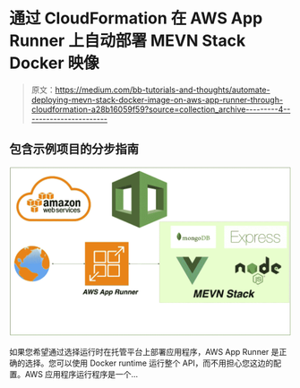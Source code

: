 # 通过 CloudFormation 在 AWS App Runner 上自动部署 MEVN Stack Docker 映像

> 原文：<https://medium.com/bb-tutorials-and-thoughts/automate-deploying-mevn-stack-docker-image-on-aws-app-runner-through-cloudformation-a28b16059f59?source=collection_archive---------4----------------------->

## 包含示例项目的分步指南

![](img/ffd667ac7646218a1366dfc9ba41a008.png)

如果您希望通过选择运行时在托管平台上部署应用程序，AWS App Runner 是正确的选择。您可以使用 Docker runtime 运行整个 API，而不用担心您这边的配置。AWS 应用程序运行程序是一个…